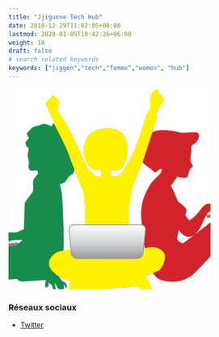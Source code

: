 ```yaml
---
title: "Jjiguene Tech Hub"
date: 2018-12-29T11:02:05+06:00
lastmod: 2020-01-05T10:42:26+06:00
weight: 18
draft: false
# search related keywords
keywords: ["jiggen","tech","femme","women", "hub"]
---
```


![Logo](logo.png "logo")

### Réseaux sociaux

- [Twitter](https://twitter.com/jjiguenetech)
